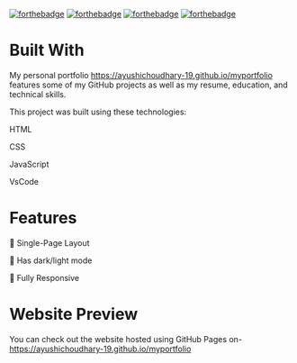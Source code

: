 [![forthebadge](https://forthebadge.com/images/badges/built-with-love.svg)](https://forthebadge.com) [![forthebadge](https://forthebadge.com/images/badges/uses-html.svg)](https://forthebadge.com) [![forthebadge](https://forthebadge.com/images/badges/made-with-javascript.svg)](https://forthebadge.com) [![forthebadge](https://forthebadge.com/images/badges/uses-css.svg)](https://forthebadge.com) 

# Built With
My personal portfolio https://ayushichoudhary-19.github.io/myportfolio features some of my GitHub projects as well as my resume, education, and technical skills.

This project was built using these technologies:

HTML

CSS

JavaScript

VsCode

# Features
📖 Single-Page Layout

🎨 Has dark/light mode 

📱 Fully Responsive

# Website Preview
You can check out the website hosted using GitHub Pages on- https://ayushichoudhary-19.github.io/myportfolio

